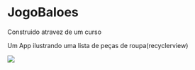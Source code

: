 # JogoBaloes
Construido atravez de um curso

Um App ilustrando uma lista de peças de roupa(recyclerview)


![](https://github.com/eliezerantonio/JogoBaloes/blob/master/DeepinScreenshot_selecione%20a%20%C3%A1rea_20200206005135.png)
